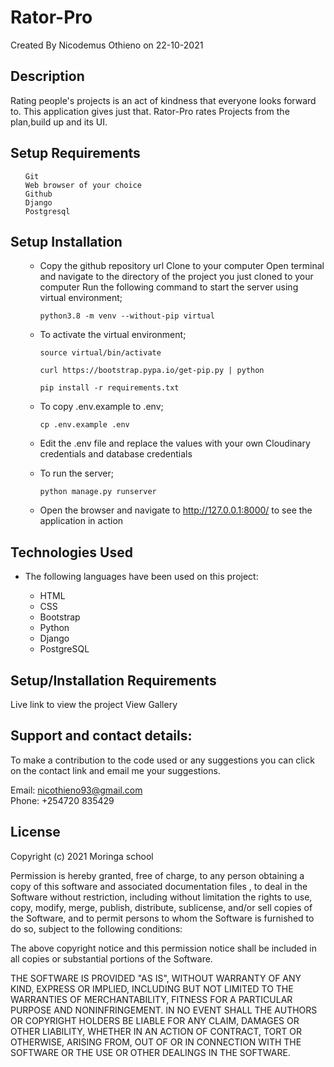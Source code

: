 # Rator-Pro

Created By Nicodemus Othieno on 22-10-2021

## Description

Rating people's projects is an act of kindness that everyone looks forward to.
This application gives just that. Rator-Pro rates Projects from the plan,build up and its UI.

## Setup Requirements

<ul>

	Git
	Web browser of your choice
	Github
	Django
	Postgresql

</ul>

## Setup Installation

<ul>
	
* Copy the github repository url
  Clone to your computer
  Open terminal and navigate to the directory of the project you just cloned to your computer
  Run the following command to start the server using virtual environment;

  `python3.8 -m venv --without-pip virtual`

* To activate the virtual environment;

  `source virtual/bin/activate`

  `curl https://bootstrap.pypa.io/get-pip.py | python`

  `pip install -r requirements.txt`

* To copy .env.example to .env;

  `cp .env.example .env`

* Edit the .env file and replace the values with your own Cloudinary credentials and database credentials

* To run the server;

  `python manage.py runserver`

* Open the browser and navigate to <http://127.0.0.1:8000/> to see the application in action

</ul>

## Technologies Used

* The following languages have been used on this project:

<ul>

*  HTML <br>
*  CSS <br>
*  Bootstrap <br>
*  Python <br>
*  Django <br>
*  PostgreSQL

</ul>

## Setup/Installation Requirements

Live link to view the project View Gallery

## Support and contact details:

To make a contribution to the code used or any suggestions you can click on the contact link and email me your suggestions.

Email: nicothieno93@gmail.com <br>
Phone: +254720 835429

## License

Copyright (c) 2021 Moringa school

Permission is hereby granted, free of charge, to any person obtaining a copy of this software and associated documentation files , to deal in the Software without restriction, including without limitation the rights to use, copy, modify, merge, publish, distribute, sublicense, and/or sell copies of the Software, and to permit persons to whom the Software is furnished to do so, subject to the following conditions:

The above copyright notice and this permission notice shall be included in all copies or substantial portions of the Software.

THE SOFTWARE IS PROVIDED "AS IS", WITHOUT WARRANTY OF ANY KIND, EXPRESS OR IMPLIED, INCLUDING BUT NOT LIMITED TO THE WARRANTIES OF MERCHANTABILITY, FITNESS FOR A PARTICULAR PURPOSE AND NONINFRINGEMENT. IN NO EVENT SHALL THE AUTHORS OR COPYRIGHT HOLDERS BE LIABLE FOR ANY CLAIM, DAMAGES OR OTHER LIABILITY, WHETHER IN AN ACTION OF CONTRACT, TORT OR OTHERWISE, ARISING FROM, OUT OF OR IN CONNECTION WITH THE SOFTWARE OR THE USE OR OTHER DEALINGS IN THE SOFTWARE.